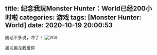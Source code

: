 title: 纪念我玩Monster Hunter：World已经200小时啦
categories: 游戏
tags: [Monster Hunter: World]
date: 2020-10-19 20:00:53
---
废话不多说，冲了！
![200](https://img.johnsonran.cn/MHW/200.jpeg)

黑龙黑龙我爱你